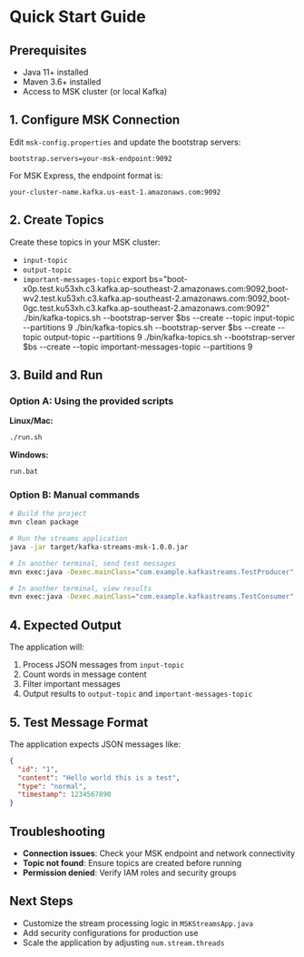 # Quick Start Guide

## Prerequisites
- Java 11+ installed
- Maven 3.6+ installed
- Access to MSK cluster (or local Kafka)

## 1. Configure MSK Connection

Edit `msk-config.properties` and update the bootstrap servers:

```properties
bootstrap.servers=your-msk-endpoint:9092
```

For MSK Express, the endpoint format is:
```
your-cluster-name.kafka.us-east-1.amazonaws.com:9092
```

## 2. Create Topics

Create these topics in your MSK cluster:
- `input-topic`
- `output-topic` 
- `important-messages-topic`
export bs="boot-x0p.test.ku53xh.c3.kafka.ap-southeast-2.amazonaws.com:9092,boot-wv2.test.ku53xh.c3.kafka.ap-southeast-2.amazonaws.com:9092,boot-0gc.test.ku53xh.c3.kafka.ap-southeast-2.amazonaws.com:9092"
./bin/kafka-topics.sh --bootstrap-server $bs --create --topic input-topic --partitions 9
./bin/kafka-topics.sh --bootstrap-server $bs --create --topic output-topic --partitions 9
./bin/kafka-topics.sh --bootstrap-server $bs --create --topic important-messages-topic --partitions 9

## 3. Build and Run

### Option A: Using the provided scripts

**Linux/Mac:**
```bash
./run.sh
```

**Windows:**
```cmd
run.bat
```

### Option B: Manual commands

```bash
# Build the project
mvn clean package

# Run the streams application
java -jar target/kafka-streams-msk-1.0.0.jar

# In another terminal, send test messages
mvn exec:java -Dexec.mainClass="com.example.kafkastreams.TestProducer"

# In another terminal, view results
mvn exec:java -Dexec.mainClass="com.example.kafkastreams.TestConsumer" -Dexec.args="output-topic"
```

## 4. Expected Output

The application will:
1. Process JSON messages from `input-topic`
2. Count words in message content
3. Filter important messages
4. Output results to `output-topic` and `important-messages-topic`

## 5. Test Message Format

The application expects JSON messages like:
```json
{
  "id": "1",
  "content": "Hello world this is a test",
  "type": "normal",
  "timestamp": 1234567890
}
```

## Troubleshooting

- **Connection issues**: Check your MSK endpoint and network connectivity
- **Topic not found**: Ensure topics are created before running
- **Permission denied**: Verify IAM roles and security groups

## Next Steps

- Customize the stream processing logic in `MSKStreamsApp.java`
- Add security configurations for production use
- Scale the application by adjusting `num.stream.threads` 